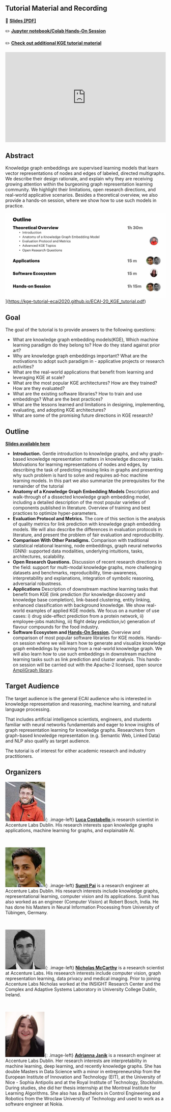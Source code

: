 <style type="text/css">
.image-left {
  display: block;
  margin-right: 10px;
  float: left;
}
  .btn {
  background-color: #4CAF50;
  border: 2px solid #4CAF50;
  color: white;
  padding: 15px 32px;
  text-align: center;
  text-decoration: none;
  display: inline-block;
  font-size: 16px;
  margin: 4px 2px;
  cursor: pointer;
  display: flex; 
  justify-content: center;
}
.btn:hover {
  background-color: white;
  border: 2px solid #4CAF50;  
  color: black;
}

.video-container {
    overflow: hidden;
    position: relative;
    width:100%;
}

.video-container::after {
    padding-top: 56.25%;
    display: block;
    content: '';
}

.video-container iframe {
    position: absolute;
    top: 0;
    left: 0;
    width: 100%;
    height: 100%;
}


</style>


## Tutorial Material and Recording

:file_folder: **[Slides [PDF]](https://kge-tutorial-ecai2020.github.io/ECAI-20_KGE_tutorial.pdf)**

:pencil2: **[Jupyter notebook/Colab Hands-On Session](http://bit.ly/kge-tutorial)**

:pencil2: **[Check out additional KGE tutorial material](https://docs.ampligraph.org/en/1.3.2/tutorials.html)**


<div class="video-container">
  <iframe src="https://www.youtube.com/embed/gX_KHaU8ChI" frameborder="0" allow="accelerometer; autoplay; encrypted-media; gyroscope; picture-in-picture" allowfullscreen></iframe>
</div>


## Abstract

Knowledge graph embeddings are supervised learning models that learn vector representations of nodes and edges of labeled, directed multigraphs. We describe their design rationale, and explain why they are receiving growing attention within the burgeoning graph representation learning community. We highlight their limitations, open research directions, and real-world applicative scenarios. Besides a theoretical overview, we also provide a hands-on session, where we show how to use such models in practice.

[![](./img/outline.jpg)](img/outline.jpg)](https://kge-tutorial-ecai2020.github.io/ECAI-20_KGE_tutorial.pdf)


## Goal

The goal of the tutorial is to provide answers to the following questions:

- What are knowledge graph embedding models(KGE), Which machine learning paradigm do they belong to? How do they stand against prior art?
- Why are knowledge graph embeddings important? What are the motivations to adopt such paradigm in - applicative projects or research activities?
- What are the real-world applications that benefit from learning and leveraging KGE at scale?
- What are the most popular KGE architectures? How are they trained? How are they evaluated?
- What are the existing software libraries? How to train and use embeddings? What are the best practices?
- What are the lessons learned and limitations in designing, implementing, evaluating, and adopting KGE architectures?
- What are some of the promising future directions in KGE research?

## Outline

**[Slides available here](https://kge-tutorial-ecai2020.github.io/ECAI-20_KGE_tutorial.pdf)**

- **Introduction.** Gentle introduction to knowledge graphs, and why graph-based knowledge representation matters in knowledge discovery tasks. Motivations for learning representations of nodes and edges, by describing the task of predicting missing links in graphs and presenting why such problem is hard to solve and requires ad-hoc machine learning models. In this part we also summarize the prerequisites for the remainder of the tutorial
- **Anatomy of a Knowledge Graph Embedding Models** Description and walk-through of a dissected knowledge graph embedding model, including a detailed description of the most popular varieties of components published in literature. Overview of training and best practices to optimize hyper-parameters.
- **Evaluation Protocol and Metrics.** The core of this section is the analysis of quality metrics for link prediction with knowledge graph embedding models. We will also describe the differences in evaluation protocols in literature, and present the problem of fair evaluation and reproducibility.
- **Comparison With Other Paradigms.** Comparison with traditional statistical relational learning, node embeddings, graph neural networks (GNN): supported data modalities, underlying intuitions, tasks, architectures, scalability.
- **Open Research Questions.** Discussion of recent research directions in the field: support for multi-modal knowledge graphs, more challenging datasets and benchmarks, reproducibility, time-awareness, interpretability and explanations, integration of symbolic reasoning, adversarial robustness.
- **Applications** Description of downstream machine learning tasks that benefit from KGE (link prediction (for knowledge discovery and knowledge base completion), link-based clustering, entity linking, enhanced classification with background knowledge. We show real-world examples of applied KGE models. We focus on a number of use cases: i) drug side-effect prediction from a protein network, ii) employee-jobs matching, iii) flight delay prediction,iv) generation of flavour compounds for the food industry.
- **Software Ecosystem and [Hands-On Session](http://bit.ly/kge-tutorial).** Overview and comparison of most popular software libraries for KGE models. Hands-on session where we will learn how to generate and visualize knowledge graph embeddings by learning from a real-world knowledge graph. We will also learn how to use such embeddings in downstream machine learning tasks such as link prediction and cluster analysis. This hands-on session will be carried out with the Apache-2 licensed, open source [AmpliGraph library](https://github.com/Accenture/AmpliGraph).


## Target Audience

The target audience is the general ECAI audience who is interested in knowledge representation and reasoning, machine learning, and natural language processing.

That includes artificial intelligence scientists, engineers, and students familiar with neural networks fundamentals and eager to know insights of graph representation learning for knowledge graphs. Researchers from graph-based knowledge representation (e.g. Semantic Web, Linked Data) and NLP also qualify as target audience.

The tutorial is of interest for either academic research and industry practitioners.



## Organizers


[![](./img/luca.jpg)](img/luca.jpg){: .image-left} [**Luca Costabello** ](https://luca.costabello.info/) is research scientist in Accenture Labs Dublin. His research interests span knowledge graphs applications, machine learning for graphs, and explainable AI.

<br/>

[![](./img/sumit.jpg)](img/sumit.jpg){: .image-left} [**Sumit Pai**](https://www.linkedin.com/in/sumitppai/?originalSubdomain=in) is a research engineer at Accenture Labs Dublin. His research interests include knowledge graphs, representational learning, computer vision and its applications. Sumit has also worked as an engineer (Computer Vision) at Robert Bosch, India. He has done his Masters in Neural Information Processing from University of Tübingen, Germany.

<br/>

[![](./img/nick.jpg)](img/nick.jpg){: .image-left} [**Nicholas McCarthy**](https://www.linkedin.com/in/nicholas-mccarthy-5a678a34/?originalSubdomain=ie) is a research scientist at Accenture Labs. His reseearch interests include computer vision, graph representation learning, data privacy and medical imaging. Prior to joining Accenture Labs Nicholas worked at the INSIGHT Research Center and the Complex and Adaptive Systems Laboratory in University College Dublin, Ireland. 

<br/>

[![](./img/adrianna.jpg)](img/adrianna.jpg){: .image-left} [**Adrianna Janik**](https://adrijanik.github.io/) is a research engineer at Accenture Labs Dublin. Her research interests are interpretability in machine learning, deep learning, and recently knowledge graphs. She has double Masters in Data Science with a minor in entrepreneurship from the European Institute of Innovation and Technology (EIT), at the University of Nice - Sophia Antipolis and at the Royal Institute of Technology, Stockholm. During studies, she did her thesis internship at the Montreal Institute for Learning Algorithms. She also has a Bachelors in Control Engineering and Robotics from the Wroclaw University of Technology and used to work as a software engineer at Nokia.

